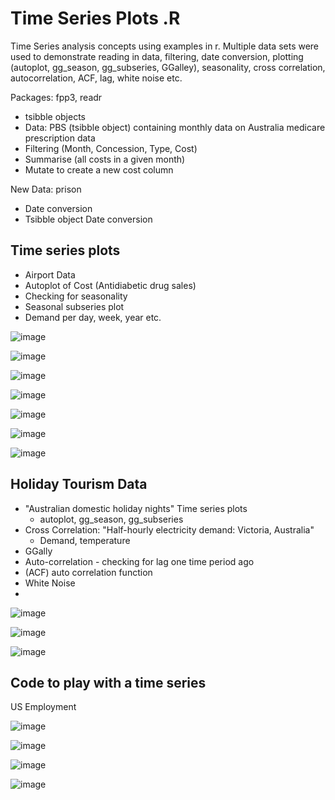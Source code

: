 # Time Series Plots .R
Time Series analysis concepts using examples in r. Multiple data sets were used to demonstrate reading in data, filtering, date conversion, plotting (autoplot, gg_season, gg_subseries, GGalley), seasonality, cross correlation, autocorrelation, ACF, lag, white noise etc. 

Packages: fpp3, readr


* tsibble objects
* Data: PBS (tsibble object) containing monthly data on Australia medicare prescription data
* Filtering (Month, Concession, Type, Cost)
* Summarise (all costs in a given month)
* Mutate to create a new cost column

New Data: prison
* Date conversion
* Tsibble object Date conversion 


## Time series plots
* Airport Data
* Autoplot of Cost (Antidiabetic drug sales)
* Checking for seasonality
* Seasonal subseries plot
* Demand per day, week, year etc. 

![image](https://user-images.githubusercontent.com/65502025/155845275-5b63dcc4-3a7e-4fac-9e72-d49f171bdb97.png)
  
![image](https://user-images.githubusercontent.com/65502025/155845284-a4b498fa-e7db-4e99-98d0-eebabf4c0f95.png)

![image](https://user-images.githubusercontent.com/65502025/155845506-6e3c8a48-5f50-4c36-a312-bf10a8b76b97.png)

![image](https://user-images.githubusercontent.com/65502025/155845552-18080323-bf7b-4f71-bad4-f61a3e7b2b9f.png)

![image](https://user-images.githubusercontent.com/65502025/155845586-d62f19e4-734a-4805-ada5-ac787a3af9e9.png)

![image](https://user-images.githubusercontent.com/65502025/155845594-bcfeb0d0-3337-4cbd-9cf4-0cac3964fcd8.png)

![image](https://user-images.githubusercontent.com/65502025/155845603-3b24b497-696e-48da-be72-3e3d8676d1fc.png)

## Holiday Tourism Data
* "Australian domestic holiday nights" Time series plots
  * autoplot, gg_season, gg_subseries
* Cross Correlation: "Half-hourly electricity demand: Victoria, Australia"
  * Demand, temperature
* GGally
* Auto-correlation - checking for lag one time period ago
* (ACF) auto correlation function
* White Noise
* 

![image](https://user-images.githubusercontent.com/65502025/155845625-f84e0746-f1f3-4662-8b9d-d6393ebe1757.png)

![image](https://user-images.githubusercontent.com/65502025/155845835-7d54db60-a14e-452f-8d6f-4837cffce395.png)

![image](https://user-images.githubusercontent.com/65502025/155846107-f9bab63d-0276-45c7-8bda-c790dcb95ab7.png)



## Code to play with a time series
US Employment

![image](https://user-images.githubusercontent.com/65502025/155846163-4be97621-d9df-4ca6-a32d-b656575a1bb5.png)

![image](https://user-images.githubusercontent.com/65502025/155846175-b96f872f-e087-4810-a920-2fa7714c6678.png)

![image](https://user-images.githubusercontent.com/65502025/155846196-4a6f6b63-0eae-4e48-9921-734c1f4efa68.png)

![image](https://user-images.githubusercontent.com/65502025/155846206-1ef67f3d-ca81-47b1-949e-f5685e68b71e.png)

